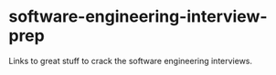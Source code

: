 # software-engineering-interview-prep
Links to great stuff to crack the software engineering interviews.

